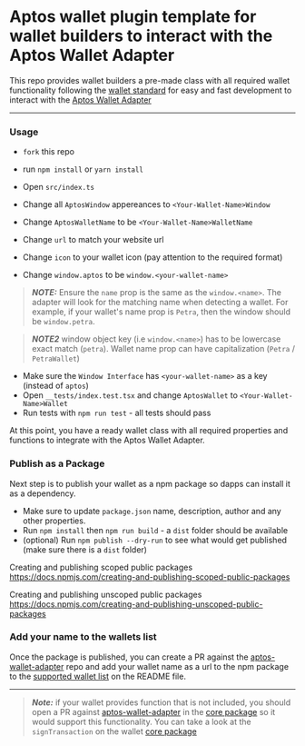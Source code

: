 # Aptos wallet plugin template for wallet builders to interact with the Aptos Wallet Adapter

This repo provides wallet builders a pre-made class with all required wallet functionality following the [wallet standard](https://aptos.dev/guides/wallet-standard) for easy and fast development to interact with the [Aptos Wallet Adapter](https://github.com/aptos-labs/aptos-wallet-adapter)

---

### Usage

- `fork` this repo
- run `npm install` or `yarn install`
- Open `src/index.ts`
- Change all `AptosWindow` appereances to `<Your-Wallet-Name>Window`
- Change `AptosWalletName` to be `<Your-Wallet-Name>WalletName`
- Change `url` to match your website url
- Change `icon` to your wallet icon (pay attention to the required format)

- Change `window.aptos` to be `window.<your-wallet-name>`

> **_NOTE:_** Ensure the `name` prop is the same as the `window.<name>`. The adapter will look for the matching name when detecting a wallet. For example, if your wallet's name prop is `Petra`, then the window should be `window.petra`.

> **_NOTE2_** window object key (i.e `window.<name>`) has to be lowercase exact match (`petra`). Wallet name prop can have capitalization (`Petra` / `PetraWallet`)

- Make sure the `Window Interface` has `<your-wallet-name>` as a key (instead of `aptos`)
- Open `__tests/index.test.tsx` and change `AptosWallet` to `<Your-Wallet-Name>Wallet`
- Run tests with `npm run test` - all tests should pass

At this point, you have a ready wallet class with all required properties and functions to integrate with the Aptos Wallet Adapter.

### Publish as a Package

Next step is to publish your wallet as a npm package so dapps can install it as a dependency.

- Make sure to update `package.json` name, description, author and any other properties.
- Run `npm install` then `npm run build` - a `dist` folder should be available
- (optional) Run `npm publish --dry-run` to see what would get published (make sure there is a `dist` folder)

Creating and publishing scoped public packages
https://docs.npmjs.com/creating-and-publishing-scoped-public-packages

Creating and publishing unscoped public packages
https://docs.npmjs.com/creating-and-publishing-unscoped-public-packages

### Add your name to the wallets list

Once the package is published, you can create a PR against the [aptos-wallet-adapter](https://github.com/aptos-labs/aptos-wallet-adapter) repo and add your wallet name as a url to the npm package to the [supported wallet list](https://github.com/aptos-labs/aptos-wallet-adapter#supported-wallet-packages) on the README file.

---

> **_Note:_** if your wallet provides function that is not included, you should open a PR against [aptos-wallet-adapter](https://github.com/aptos-labs/aptos-wallet-adapter) in the [core package](https://github.com/aptos-labs/aptos-wallet-adapter/blob/main/packages/wallet-adapter-core/src/WalletCore.ts) so it would support this functionality.
> You can take a look at the `signTransaction` on the wallet [core package](https://github.com/aptos-labs/aptos-wallet-adapter/blob/main/packages/wallet-adapter-core/src/WalletCore.ts)
